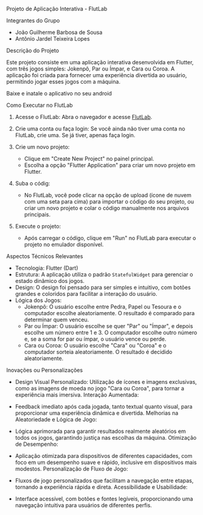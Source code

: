 Projeto de Aplicação Interativa - FlutLab

Integrantes do Grupo

- João Guilherme Barbosa de Sousa
- Antônio Jardel Teixeira Lopes


Descrição do Projeto

Este projeto consiste em uma aplicação interativa desenvolvida em Flutter, com três jogos simples: Jokenpô, Par ou Ímpar, e Cara ou Coroa. 
A aplicação foi criada para fornecer uma experiência divertida ao usuário, permitindo jogar esses jogos com a máquina.

Baixe e inatale o aplicativo no seu android

Como Executar no FlutLab

1. Acesse o FlutLab: Abra o navegador e acesse [FlutLab](https://flutlab.io/).

2. Crie uma conta ou faça login: Se você ainda não tiver uma conta no FlutLab, crie uma. Se já tiver, apenas faça login.

3. Crie um novo projeto:
   - Clique em "Create New Project" no painel principal.
   - Escolha a opção "Flutter Application" para criar um novo projeto em Flutter.

4. Suba o códig:

   - No FlutLab, você pode clicar na opção de upload (ícone de nuvem com uma seta para cima) para importar o código do seu projeto, ou criar um novo projeto e colar o código manualmente nos arquivos principais.

5. Execute o projeto:

   - Após carregar o código, clique em "Run" no FlutLab para executar o projeto no emulador disponível.



Aspectos Técnicos Relevantes

- Tecnologia: Flutter (Dart)
- Estrutura: A aplicação utiliza o padrão `StatefulWidget` para gerenciar o estado dinâmico dos jogos.
- Design: O design foi pensado para ser simples e intuitivo, com botões grandes e coloridos para facilitar a interação do usuário.
- Lógica dos Jogos:
  - Jokenpô: O usuário escolhe entre Pedra, Papel ou Tesoura e o computador escolhe aleatoriamente. O resultado é comparado para determinar quem venceu.
  - Par ou Ímpar: O usuário escolhe se quer "Par" ou "Ímpar", e depois escolhe um número entre 1 e 3. O computador escolhe outro número e, se a soma for par ou ímpar, o usuário vence ou perde.
  - Cara ou Coroa: O usuário escolhe "Cara" ou "Coroa" e o computador sorteia aleatoriamente. O resultado é decidido aleatoriamente.


Inovações ou Personalizações
- Design Visual Personalizado:
  Utilização de ícones e imagens exclusivas, como as imagens de moeda no jogo "Cara ou Coroa", para tornar a experiência mais imersiva.
  Interação Aumentada:

- Feedback imediato após cada jogada, tanto textual quanto visual, para proporcionar uma experiência dinâmica e divertida.
  Melhorias na Aleatoriedade e Lógica de Jogo:

- Lógica aprimorada para garantir resultados realmente aleatórios em todos os jogos, garantindo justiça nas escolhas da máquina.
  Otimização de Desempenho:

- Aplicação otimizada para dispositivos de diferentes capacidades, com foco em um desempenho suave e rápido, inclusive em dispositivos mais modestos.
  Personalização de Fluxo de Jogo:

- Fluxos de jogo personalizados que facilitam a navegação entre etapas, tornando a experiência rápida e direta.
  Acessibilidade e Usabilidade:

- Interface acessível, com botões e fontes legíveis, proporcionando uma navegação intuitiva para usuários de diferentes perfis.
